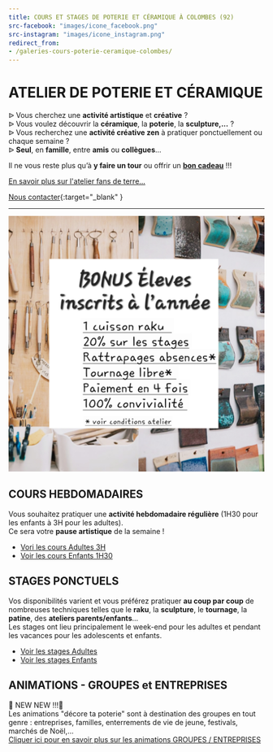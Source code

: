 ```yaml
---
title: COURS ET STAGES DE POTERIE ET CÉRAMIQUE À COLOMBES (92)
src-facebook: "images/icone_facebook.png"
src-instagram: "images/icone_instagram.png"
redirect_from:
- /galeries-cours-poterie-ceramique-colombes/
---
```


# **ATELIER DE POTERIE ET CÉRAMIQUE**  


ᐉ Vous cherchez une **activité artistique** et **créative** ?  
ᐉ Vous voulez découvrir la **céramique**, la **poterie**, la **sculpture,...** ?  
ᐉ Vous recherchez une **activité créative zen** à pratiquer ponctuellement ou chaque semaine ?  
ᐉ **Seul**, en **famille**, entre **amis** ou **collègues**...     

Il ne vous reste plus qu’à **y faire un tour** ou offrir un [**bon cadeau**](pages/bon_kdo) !!!  

[En savoir plus sur l'atelier fans de terre...](pages/atelier)  
 
[Nous contacter](https://docs.google.com/forms/d/e/1FAIpQLScDnAGxa7UlusJ0sVcahW_FnYDXCc4BQsAE5W8vGXzb9_z4pg/viewform?entry.1318731939&entry.625861564&entry.1682638982&entry.1661862399&entry.635975601){:target="_blank" }   

---  
<a href="/pages/bon_kdo">
<img src="/images/bonuseleves.jpg" class="image-horiz" alt="Bonus élèves">
</a>

## COURS HEBDOMADAIRES  

Vous souhaitez pratiquer une **activité hebdomadaire régulière** (1H30 pour les enfants à 3H pour les adultes).  
Ce sera votre **pause artistique** de la semaine ! 
  - [Vori les cours Adultes 3H](pages/cours_adultes)
  - [Voir les cours Enfants 1H30](pages/cours_enfants)  

## STAGES PONCTUELS 
Vos disponibilités varient et vous préférez pratiquer **au coup par coup** de nombreuses techniques telles que le **raku**, la **sculpture**, le **tournage**, la **patine**, des **ateliers parents/enfants**...  
Les stages ont lieu principalement le week-end pour les adultes et pendant les vacances pour les adolescents et enfants.   
  - [Voir les stages Adultes](pages/stages_adultes)
  - [Voir les stages Enfants](pages/stages_enfants)

## ANIMATIONS - GROUPES et ENTREPRISES    
🌟 NEW NEW !!!🌟   
Les animations "décore ta poterie" sont à destination des groupes en tout genre : entreprises, familles, enterrements de vie de jeune, festivals, marchés de Noël,...    
[Cliquer ici pour en savoir plus sur les animations GROUPES / ENTREPRISES](pages/animations_groupes.md)   





